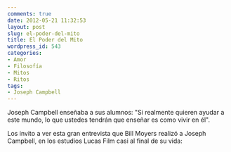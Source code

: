 ```yaml
---
comments: true
date: 2012-05-21 11:32:53
layout: post
slug: el-poder-del-mito
title: El Poder del Mito
wordpress_id: 543
categories:
- Amor
- Filosofía
- Mitos
- Ritos
tags:
- Joseph Campbell
---
```


Joseph Campbell enseñaba a sus alumnos: "Si realmente quieren ayudar a este mundo, lo que ustedes tendrán que enseñar es como vivir en él".

Los invito a ver esta gran entrevista que Bill Moyers realizó a Joseph Campbell, en los estudios Lucas Film casi al final de su vida:



